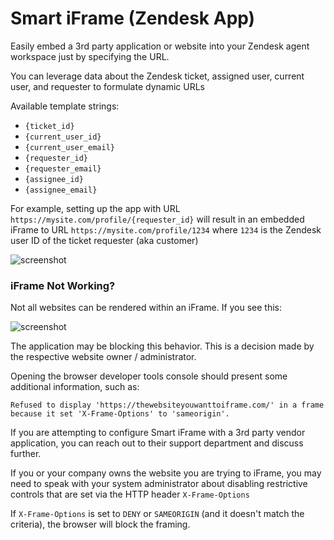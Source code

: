 # Smart iFrame (Zendesk App)

Easily embed a 3rd party application or website into your Zendesk agent workspace just by specifying the URL.

You can leverage data about the Zendesk ticket, assigned user, current user, and requester to formulate dynamic URLs

Available template strings:

- `{ticket_id}`
- `{current_user_id}`
- `{current_user_email}`
- `{requester_id}`
- `{requester_email}`
- `{assignee_id}`
- `{assignee_email}`

For example, setting up the app with URL `https://mysite.com/profile/{requester_id}` will result in an embedded iFrame to URL `https://mysite.com/profile/1234` where `1234` is the Zendesk user ID of the ticket requester (aka customer)

![screenshot](https://raw.githubusercontent.com/hubbubdev/zendesk-easy-iframe/main/assets/listing/app.png)

### iFrame Not Working?

Not all websites can be rendered within an iFrame. If you see this:

![screenshot](https://raw.githubusercontent.com/hubbubdev/zendesk-easy-iframe/main/assets/listing/app_blocked.png)

The application may be blocking this behavior. This is a decision made by the respective website owner / administrator.

Opening the browser developer tools console should present some additional information, such as:

```
Refused to display 'https://thewebsiteyouwanttoiframe.com/' in a frame because it set 'X-Frame-Options' to 'sameorigin'.
```

If you are attempting to configure Smart iFrame with a 3rd party vendor application, you can reach out to their support department and discuss further.

If you or your company owns the website you are trying to iFrame, you may need to speak with your system administrator about disabling restrictive controls that are set via the HTTP header `X-Frame-Options`

If `X-Frame-Options` is set to `DENY` or `SAMEORIGIN` (and it doesn't match the criteria), the browser will block the framing.
